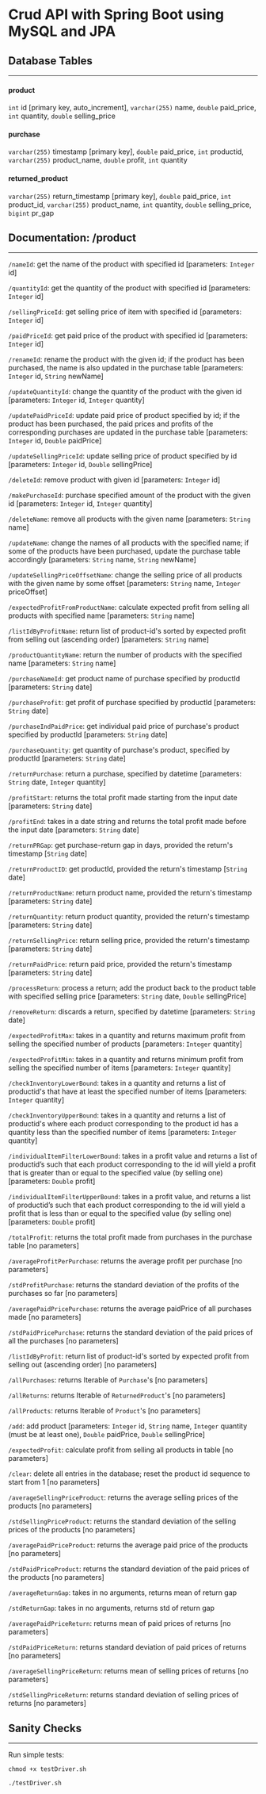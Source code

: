 # Crud API with Spring Boot using MySQL and JPA

## Database Tables
---
#### product
`int` id [primary key, auto_increment], `varchar(255)` name, `double` paid_price, `int` quantity, `double` selling_price

#### purchase
`varchar(255)` timestamp [primary key], `double` paid_price, `int` productid, `varchar(255)` product_name, `double` profit, `int` quantity

#### returned_product
`varchar(255)` return_timestamp [primary key], `double` paid_price, `int` product_id, `varchar(255)` product_name, `int` quantity, `double` selling_price, `bigint` pr_gap


## Documentation: /product
---

`/nameId`: get the name of the product with specified id  [parameters: `Integer` id]

`/quantityId`: get the quantity of the product with specified id [parameters: `Integer` id]

`/sellingPriceId`: get selling price of item with specified id [parameters: `Integer` id]

`/paidPriceId`: get paid price of the product with specified id [parameters: `Integer` id]

`/renameId`: rename the product with the given id; if the product has been purchased, the name is also updated in the purchase table [parameters: `Integer` id, `String` newName]

`/updateQuantityId`: change the quantity of the product with the given id [parameters: `Integer` id, `Integer` quantity]

`/updatePaidPriceId`: update paid price of product specified by id; if the product has been purchased, the paid prices and profits of the corresponding purchases are updated in the purchase table [parameters: `Integer` id, `Double` paidPrice]

`/updateSellingPriceId`: update selling price of product specified by id [parameters: `Integer` id, `Double` sellingPrice]

`/deleteId`: remove product with given id [parameters: `Integer` id]

`/makePurchaseId`: purchase specified amount of the product with the given id [parameters: `Integer` id, `Integer` quantity]

`/deleteName`: remove all products with the given name [parameters: `String` name]

`/updateName`: change the names of all products with the specified name; if some of the products have been purchased, update the purchase table accordingly [parameters: `String` name, `String` newName]

`/updateSellingPriceOffsetName`: change the selling price of all products with the given name by some offset [parameters: `String` name, `Integer` priceOffset]

`/expectedProfitFromProductName`: calculate expected profit from selling all products with specified name [parameters: `String` name]

`/listIdByProfitName`: return list of product-id's sorted by expected profit from selling out (ascending order) [parameters: `String` name]

`/productQuantityName`: return the number of products with the specified name [parameters: `String` name]

`/purchaseNameId`: get product name of purchase specified by productId [parameters: `String` date]

`/purchaseProfit`: get profit of purchase specified by productId [parameters: `String` date]

`/purchaseIndPaidPrice`: get individual paid price of purchase's product specified by productId [parameters: `String` date]

`/purchaseQuantity`: get quantity of purchase's product, specified by productId [parameters: `String` date]

`/returnPurchase`: return a purchase, specified by datetime [parameters: `String` date, `Integer` quantity]

`/profitStart`: returns the total profit made starting from the input date [parameters: `String` date]

`/profitEnd`: takes in a date string and returns the total profit made before the input date [parameters: `String` date]

`/returnPRGap`: get purchase-return gap in days, provided the return's timestamp [`String` date]

`/returnProductID`: get productId, provided the return's timestamp [`String` date]

`/returnProductName`: return product name, provided the return's timestamp [parameters: `String` date]

`/returnQuantity`: return product quantity, provided the return's timestamp [parameters: `String` date]

`/returnSellingPrice`: return selling price, provided the return's timestamp [parameters: `String` date]

`/returnPaidPrice`: return paid price, provided the return's timestamp [parameters: `String` date]

`/processReturn`: process a return; add the product back to the product table with specified selling price [parameters: `String` date, `Double` sellingPrice]

`/removeReturn`: discards a return, specified by datetime [parameters: `String` date]

`/expectedProfitMax`: takes in a quantity and returns maximum profit from selling the specified
number of products [parameters: `Integer` quantity]

`/expectedProfitMin`: takes in a quantity and returns minimum profit from selling the specified number of items [parameters: `Integer` quantity]

`/checkInventoryLowerBound`: takes in a quantity and returns a list of productid's that have at least the specified number of items [parameters: `Integer` quantity]

`/checkInventoryUpperBound`: takes in a quantity and returns a list of productid's where each product corresponding to the product id has a quantity less than the specified number of items [parameters: `Integer` quantity]

`/individualItemFilterLowerBound`: takes in a profit value and returns a list of productid’s such that each product corresponding to the id will yield a profit that is greater than or equal to the specified value (by selling one) [parameters: `Double` profit]

`/individualItemFilterUpperBound`: takes in a profit value, and returns a list of productid’s such that each product corresponding to the id will yield a profit that is less than or equal to the specified value (by selling one) [parameters: `Double` profit]

`/totalProfit`: returns the total profit made from purchases in the purchase table [no parameters]

`/averageProfitPerPurchase`: returns the average profit per purchase [no parameters]

`/stdProfitPurchase`: returns the standard deviation of the profits of the purchases  so far [no parameters]

`/averagePaidPricePurchase`: returns the average paidPrice of all purchases made [no parameters]

`/stdPaidPricePurchase`: returns the standard deviation of the paid prices of all the purchases [no parameters]

`/listIdByProfit`: return list of product-id's sorted by expected profit from selling out (ascending order) [no parameters]

`/allPurchases`: returns Iterable of `Purchase`'s [no parameters]

`/allReturns`: returns Iterable of `ReturnedProduct`'s [no parameters]

`/allProducts`: returns Iterable of `Product`'s [no parameters]

`/add`: add product [parameters: `Integer` id, `String` name, `Integer` quantity (must be at least one), `Double` paidPrice, `Double` sellingPrice]

`/expectedProfit`: calculate profit from selling all products in table [no parameters]

`/clear`: delete all entries in the database; reset the product id sequence to start from 1 [no parameters]

`/averageSellingPriceProduct`: returns the average selling prices of the products [no parameters]

`/stdSellingPriceProduct`: returns the standard deviation of the selling prices of the products [no parameters]

`/averagePaidPriceProduct`: returns the average paid price of the products [no parameters]

`/stdPaidPriceProduct`: returns the standard deviation of the paid prices of the products [no parameters]

`/averageReturnGap`: takes in no arguments, returns mean of return gap

`/stdReturnGap`: takes in no arguments, returns std of return gap

`/averagePaidPriceReturn`: returns mean of paid prices of returns [no parameters]

`/stdPaidPriceReturn`: returns standard deviation of paid prices of returns [no parameters]

`/averageSellingPriceReturn`: returns mean of selling prices of returns [no parameters]

`/stdSellingPriceReturn`: returns standard deviation of selling prices of returns [no parameters]


## Sanity Checks
---
Run simple tests:

`chmod +x testDriver.sh`

`./testDriver.sh`

